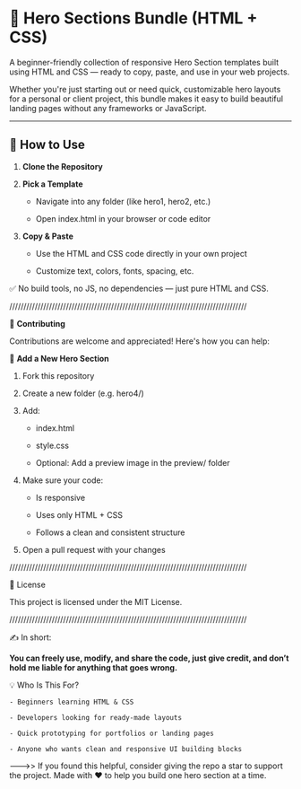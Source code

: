 # 🎯 Hero Sections Bundle (HTML + CSS)

A beginner-friendly collection of responsive Hero Section templates built using HTML and CSS — ready to copy, paste, and use in your web projects.

Whether you're just starting out or need quick, customizable hero layouts for a personal or client project, this bundle makes it easy to build beautiful landing pages without any frameworks or JavaScript.

-----------------------------------------------------------------------------------------------------------------------------------------------------------------------

## 🚀 How to Use

1. **Clone the Repository**
  
2. **Pick a Template**

   - Navigate into any folder (like hero1, hero2, etc.)
  
   - Open index.html in your browser or code editor

3. **Copy & Paste**

   - Use the HTML and CSS code directly in your own project
  
   - Customize text, colors, fonts, spacing, etc.

✅ No build tools, no JS, no dependencies — just pure HTML and CSS.

////////////////////////////////////////////////////////////////////////////////////

🙌 **Contributing**

Contributions are welcome and appreciated! Here's how you can help:

📌 **Add a New Hero Section**

1. Fork this repository

2. Create a new folder (e.g. hero4/)

3. Add:

    - index.html
    
    - style.css

    - Optional: Add a preview image in the preview/ folder

4. Make sure your code:

    - Is responsive
    
    - Uses only HTML + CSS
    
    - Follows a clean and consistent structure

5. Open a pull request with your changes

////////////////////////////////////////////////////////////////////////////////////

📄 License

This project is licensed under the MIT License.

////////////////////////////////////////////////////////////////////////////////////

✍️ In short:

**You can freely use, modify, and share the code, just give credit, and don’t hold me liable for anything that goes wrong.**

💡 Who Is This For?

    - Beginners learning HTML & CSS
    
    - Developers looking for ready-made layouts
    
    - Quick prototyping for portfolios or landing pages
    
    - Anyone who wants clean and responsive UI building blocks

--->> If you found this helpful, consider giving the repo a star to support the project.
Made with ❤️ to help you build one hero section at a time.
